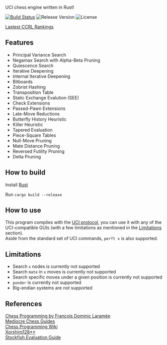 UCI chess engine written in Rust!

[![Build Status](https://travis-ci.com/redsalmon91/FoxSEE.svg?branch=master)](https://travis-ci.com/redsalmon91/FoxSEE)
![Release Version](https://img.shields.io/github/v/release/redsalmon91/FoxSEE?color=orange)
![License](https://img.shields.io/github/license/redsalmon91/FoxSEE)

[Lastest CCRL Rankings](https://computerchess.org.uk/ccrl/4040/)

## Features

- Principal Variance Search
- Negamax Search with Alpha-Beta Pruning
- Quiescence Search
- Iterative Deepening
- Internal Iterative Deepening
- Bitboards
- Zobrist Hashing
- Transposition Table
- Static Exchange Evalution (SEE)
- Check Extensions
- Passed-Pawn Extensions
- Late-Move Reductions
- Butterfly History Heuristic
- Killer Heuristic
- Tapered Evaluation
- Piece-Square Tables
- Null-Move Pruning
- Mate Distance Pruning
- Reversed Futility Pruning
- Delta Pruning

## How to build
Install [Rust](https://www.rust-lang.org/learn/get-started)

Run `cargo build --release`

## How to use
This program complies with the [UCI protocol](http://wbec-ridderkerk.nl/html/UCIProtocol.html), you can use it with any of the UCI-compatible GUIs (with a few limitations as mentioned in the [Limitations](#limitations) section).  
Aside from the standard set of UCI commands, `perft x` is also supported.

## Limitations
- Search `x` nodes is currently not supported
- Search `mate` in `x` moves is currently not supported
- Search specific moves under a given position is currently not supported
- `ponder` is currently not supported
- Big-endian systems are not supported

## References
[Chess Programming by François Dominic Laramée](http://archive.gamedev.net/archive/reference/articles/article1014.html)  
[Mediocre Chess Guides](http://mediocrechess.sourceforge.net/guides.html)  
[Chess Programming Wiki](https://www.chessprogramming.org)  
[Xorshiro128**](http://prng.di.unimi.it/)  
[Stockfish Evaluation Guide](https://hxim.github.io/Stockfish-Evaluation-Guide/)
